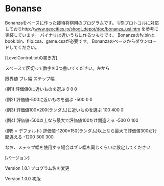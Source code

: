 ﻿# Bonanse 


Bonanzaをベースに作った接待将棋用のプログラムです。
USIプロトコルに対応しておりhttp://www.geocities.jp/shogi_depot/doc/bonanza_usi.htm を参考に実装しています。
バイナリは近いうちに作るつもりです。
Bonanzaのfv.binとbook.bin、flip.csa、game.csaが必要です。
Bonanzaのページからダウンロードしてください。


[LevelControl.txtの書き方]

スペースで区切って数字を3つ書いてください。左から

限界値 ブレ幅 ステップ幅

(例1) 評価値0に近いものを選ぶ
0 0 0

(例2) 評価値-500に近いものを選ぶ
-500 0 0

(例3) 評価値100±200(ランダム)に近いものを選ぶ
100 400 0

(例4) 評価値-500以上なら最大で評価値100だけ間違える
-500 0 100

(例5 = デフォルト) 評価値-1200±150(ランダム)以上なら最大で評価値300だけ間違える
-1200 300 300

なお、ステップ幅を使用する場合はブレ幅も同じくらいに設定してください


[バージョン]

Version 1.0.1
プログラム名を変更

Version 1.0.0
初版